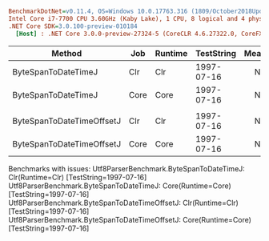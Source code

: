 ``` ini

BenchmarkDotNet=v0.11.4, OS=Windows 10.0.17763.316 (1809/October2018Update/Redstone5)
Intel Core i7-7700 CPU 3.60GHz (Kaby Lake), 1 CPU, 8 logical and 4 physical cores
.NET Core SDK=3.0.100-preview-010184
  [Host] : .NET Core 3.0.0-preview-27324-5 (CoreCLR 4.6.27322.0, CoreFX 4.7.19.7311), 64bit RyuJIT


```
|                    Method |  Job | Runtime | TestString | Mean | Error | Ratio | RatioSD | Rank |
|-------------------------- |----- |-------- |----------- |-----:|------:|------:|--------:|-----:|
|       ByteSpanToDateTimeJ |  Clr |     Clr | 1997-07-16 |   NA |    NA |     ? |       ? |    ? |
|       ByteSpanToDateTimeJ | Core |    Core | 1997-07-16 |   NA |    NA |     ? |       ? |    ? |
|                           |      |         |            |      |       |       |         |      |
| ByteSpanToDateTimeOffsetJ |  Clr |     Clr | 1997-07-16 |   NA |    NA |     ? |       ? |    ? |
| ByteSpanToDateTimeOffsetJ | Core |    Core | 1997-07-16 |   NA |    NA |     ? |       ? |    ? |

Benchmarks with issues:
  Utf8ParserBenchmark.ByteSpanToDateTimeJ: Clr(Runtime=Clr) [TestString=1997-07-16]
  Utf8ParserBenchmark.ByteSpanToDateTimeJ: Core(Runtime=Core) [TestString=1997-07-16]
  Utf8ParserBenchmark.ByteSpanToDateTimeOffsetJ: Clr(Runtime=Clr) [TestString=1997-07-16]
  Utf8ParserBenchmark.ByteSpanToDateTimeOffsetJ: Core(Runtime=Core) [TestString=1997-07-16]
